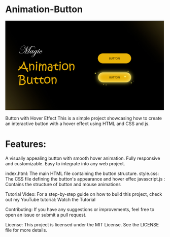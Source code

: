 # Animation-Button

<img style="width: 500px;align-item:center" src='cover.gold-button.jpg'>

Button with Hover Effect
This is a simple project showcasing how to create an interactive button with a hover effect using HTML and CSS and js.

# Features:
A visually appealing button with smooth hover animation.
Fully responsive and customizable.
Easy to integrate into any web project.

index.html: The main HTML file containing the button structure.
style.css: The CSS file defining the button's appearance and hover effec
javascript.js : Contains the structure of button and mouse animations

Tutorial Video:
For a step-by-step guide on how to build this project, check out my YouTube tutorial:
Watch the Tutorial

Contributing:
If you have any suggestions or improvements, feel free to open an issue or submit a pull request.

License:
This project is licensed under the MIT License. See the LICENSE file for more details.
